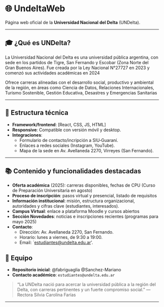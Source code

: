 # 🌐 UndeltaWeb

Página web oficial de la **Universidad Nacional del Delta** (UNDelta).

---

## 🎓 ¿Qué es UNDelta?

La Universidad Nacional del Delta es una universidad pública argentina, con sede en los partidos de Tigre, San Fernando y Escobar (Zona Norte del Gran Buenos Aires). Fue creada por la Ley Nacional N°27727 en 2023 y comenzó sus actividades académicas en 2024 

Ofrece carreras alineadas con el desarrollo social, productivo y ambiental de la región, en áreas como Ciencia de Datos, Relaciones Internacionales, Turismo Sostenible, Gestión Educativa, Desastres y Emergencias Sanitarias 

---

## 🧩 Estructura técnica

- **Framework/frontend**: [React, CSS, JS, HTML]
- **Responsive**: Compatible con versión móvil y desktop.
- **Integraciones**:
  - Formulario de contacto/incripción a SIU‑Guaraní.
  - Enlaces a redes sociales (Instagram, YouTube).
  - Mapa de la sede en Av. Avellaneda 2270, Virreyes (San Fernando).
---

## 📚 Contenido y funcionalidades destacadas

- **Oferta académica** (2025): carreras disponibles, fechas de CPU (Curso de Preparación Universitaria en agosto)
- **Proceso de inscripción**: pasos virtual y presencial, listado de requisitos
- **Información institucional**: misión, estructura organizacional, autoridades y cifras clave (estudiantes, interesados).
- **Campus Virtual**: enlace a plataforma Moodle y cursos abiertos
- **Sección Novedades**: noticias e inscripciones recientes (programas para mayo 2025)
- **Contacto**:
  - Dirección: Av. Avellaneda 2270, San Fernando.
  - Horario: lunes a viernes, de 9:30 a 19:00.
  - Email: `estudiantes@undelta.edu.ar'.


## 🤝 Equipo

- **Repositorio inicial**: @fabriguaglia @Sanchez-Mariano
- **Contacto académico**: `estudiantes@undelta.edu.ar`

> “La UNDelta nació para acercar la universidad pública a la región del Delta, con carreras pertinentes y un fuerte compromiso social.” — Rectora Silvia Carolina Farías

---
